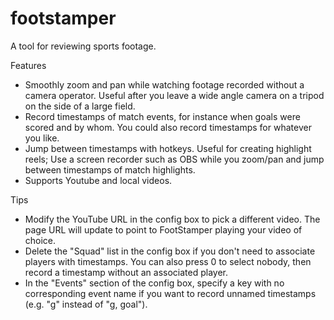 # footstamper
A tool for reviewing sports footage.

Features
- Smoothly zoom and pan while watching footage recorded without a camera operator. Useful after you leave a wide angle camera on a tripod on the side of a large field.
- Record timestamps of match events, for instance when goals were scored and by whom. You could also record timestamps for whatever you like.
- Jump between timestamps with hotkeys. Useful for creating highlight reels; Use a screen recorder such as OBS while you zoom/pan and jump between timestamps of match highlights.
- Supports Youtube and local videos.
  
Tips
- Modify the YouTube URL in the config box to pick a different video. The page URL will update to point to FootStamper playing your video of choice.
- Delete the "Squad" list in the config box if you don't need to associate players with timestamps. You can also press 0 to select nobody, then record a timestamp without an associated player.
- In the "Events" section of the config box, specify a key with no corresponding event name if you want to record unnamed timestamps (e.g. "g" instead of "g, goal").

